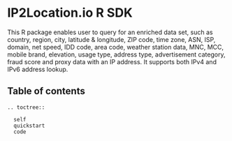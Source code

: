 IP2Location.io R SDK
========================
This R package enables user to query for an enriched data set, such as country, region, city, latitude & longitude, ZIP code, time zone, ASN, ISP, domain, net speed, IDD code, area code, weather station data, MNC, MCC, mobile brand, elevation, usage type, address type, advertisement category, fraud score and proxy data with an IP address. It supports both IPv4 and IPv6 address lookup.

## Table of contents
 ```{eval-rst}
 .. toctree::

   self
   quickstart
   code
 ```